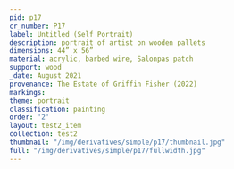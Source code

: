 ```yaml
---
pid: p17
cr_number: P17
label: Untitled (Self Portrait)
description: portrait of artist on wooden pallets
dimensions: 44” x 56”
material: acrylic, barbed wire, Salonpas patch
support: wood
_date: August 2021
provenance: The Estate of Griffin Fisher (2022)
markings: 
theme: portrait
classification: painting
order: '2'
layout: test2_item
collection: test2
thumbnail: "/img/derivatives/simple/p17/thumbnail.jpg"
full: "/img/derivatives/simple/p17/fullwidth.jpg"
---
```

